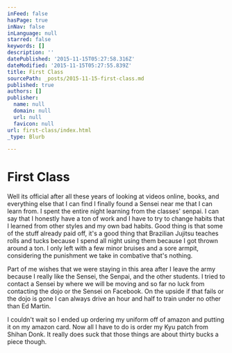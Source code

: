 ```yaml
---
inFeed: false
hasPage: true
inNav: false
inLanguage: null
starred: false
keywords: []
description: ''
datePublished: '2015-11-15T05:27:58.316Z'
dateModified: '2015-11-15T05:27:55.839Z'
title: First Class
sourcePath: _posts/2015-11-15-first-class.md
published: true
authors: []
publisher:
  name: null
  domain: null
  url: null
  favicon: null
url: first-class/index.html
_type: Blurb

---
```

# First Class

Well its official after all these years of looking at videos online, books, and everything else that I can find I finally found a Sensei near me that I can learn from. I spent the entire night learning from the classes' senpai. I can say that I honestly have a ton of work and I have to try to change habits that I learned from other styles and my own bad habits. Good thing is that some of the stuff already paid off, it's a good thing that Brazilian Jujitsu teaches rolls and tucks because I spend all night using them because I got thrown around a ton. I only left with a few minor bruises and a sore armpit, considering the punishment we take in combative that's nothing. 

Part of me wishes that we were staying in this area after I leave the army because I really like the Sensei, the Senpai, and the other students. I tried to contact a Sensei by where we will be moving and so far no luck from contacting the dojo or the Sensei on Facebook. On the upside if that fails or the dojo is gone I can always drive an hour and half to train under no other than Ed Martin. 

I couldn't wait so I ended up ordering my uniform off of amazon and putting it on my amazon card. Now all I have to do is order my Kyu patch from Shihan Donk. It really does suck that those things are about thirty bucks a piece though.